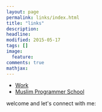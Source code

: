 ```yaml
---
layout: page
permalink: links/index.html
title: "links"
description:
headline:
modified: 2015-05-17
tags: []
image:
  feature:
comments: true
mathjax:
---
```


- [Work](http://jasaprogrammer.com)
- [Muslim Programmer School](http://pondokprogrammer.com)

<div class="alert alert-info" role="alert">
    welcome and let's connect with me:
</div>
